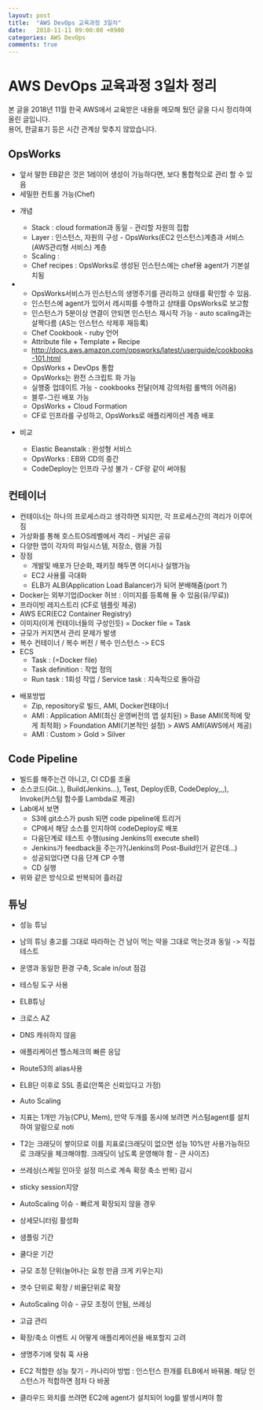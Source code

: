 ```yaml
---
layout: post
title:  "AWS DevOps 교육과정 3일차"
date:   2018-11-11 09:00:00 +0900
categories: AWS DevOps
comments: true
---
```

# AWS DevOps 교육과정 3일차 정리
본 글을 2018년 11월 한국 AWS에서 교육받은 내용을 메모해 뒀던 글을 다시 정리하여 올린 글입니다.  
용어, 한글표기 등은 시간 관계상 맞추지 않았습니다.  

## OpsWorks
- 앞서 말한 EB같은 것은 1레이어 생성이 가능하다면, 보다 통합적으로 관리 할 수 있음
- 세밀한 컨트롤 가능(Chef)
* 개념
  + Stack : cloud formation과 동일 - 관리할 자원의 집합
  + Layer : 인스턴스, 자원의 구성 - OpsWorks(EC2 인스턴스)계층과 서비스(AWS관리형 서비스) 계층
  + Scaling : 
  + Chef recipes : OpsWorks로 생성된 인스턴스에는 chef용 agent가 기본설치됨
* 
  - OpsWorks서비스가 인스턴스의 생명주기를 관리하고 상태를 확인할 수 있음.
  - 인스턴스에 agent가 있어서 레시피를 수행하고 상태를 OpsWorks로 보고함
  - 인스턴스가 5분이상 연결이 안되면 인스턴스 재시작 가능 - auto scaling과는 살짝다름 (AS는 인스턴스 삭제후 재등록)
  - Chef Cookbook - ruby 언어
  - Attribute file + Template + Recipe
  - http://docs.aws.amazon.com/opsworks/latest/userguide/cookbooks-101.html
  - OpsWorks + DevOps 통합
  - OpsWorks는 완전 스크립트 화 가능
  - 실행중 업데이트 가능 - cookbooks 전달(어제 강의처럼 롤백의 어려움)
  - 블루-그린 배포 가능
  - OpsWorks + Cloud Formation
  - CF로 인프라를 구성하고, OpsWorks로 애플리케이션 계층 배포

* 비교
  + Elastic Beanstalk : 완성형 서비스
  + OpsWorks : EB와 CD의 중간
  + CodeDeploy는 인프라 구성 불가 - CF랑 같이 써야됨

## 컨테이너
  - 컨테이너는 하나의 프로세스라고 생각하면 되지만, 각 프로세스간의 격리가 이루어짐
  - 가상화를 통해 호스트OS레벨에서 격리 - 커널은 공유
  - 다양한 앱이 각자의 파일시스템, 저장소, 램을 가짐
  - 장점
    - 개발및 배포가 단순화, 패키징 해두면 어디서나 실행가능
    - EC2 사용률 극대화
    - ELB가 ALB(Application Load Balancer)가 되어 분배해줌(port ?)
  - Docker는 외부기업(Docker 허브 : 이미지를 등록해 둘 수 있음(유/무료))
  - 프라이빗 레지스트리 (CF로 템플릿 제공)
  - AWS ECR(EC2 Container Registry)
  - 이미지(이게 컨테이너들의 구성인듯) = Docker file = Task
  - 규모가 커지면서 관리 문제가 발생
  - 복수 컨테이너 / 복수 버전 / 복수 인스턴스 -> ECS
  - ECS
    - Task : (=Docker file) 
    - Task definition : 작업 정의
    - Run task : 1회성 작업 / Service task : 지속적으로 돌아감

* 배포방법
  - Zip, repository로 빌드, AMI, Docker컨턔이너
  - AMI : Application AMI(최신 운영버전의 앱 설치된) > Base AMI(목적에 맞게 최적화) > Foundation AMI(기본적인 설정) > AWS AMI(AWS에서 제공)
  - AMI : Custom > Gold > Silver

## Code Pipeline
  - 빌드를 해주는건 아니고, CI CD를 조율
  - 소스코드(Git..), Build(Jenkins...), Test, Deploy(EB, CodeDeploy,,,), Invoke(커스텀 함수를 Lambda로 제공)
  - Lab에서 보면
    - S3에 git소스가 push 되면 code pipeline에 트리거
    - CP에서 해당 소스를 인지하여 codeDeploy로 배포
    - 다음단계로 테스트 수행(using Jenkins의 execute shell)
    - Jenkins가 feedback을 주는가?(Jenkins의 Post-Build인거 같은데…)
    - 성공되었다면 다음 단계 CP 수행
    - CD 실행
  - 위와 같은 방식으로 반복되어 흘러감

## 튜닝
  - 성능 튜닝
  - 남의 튜닝 충고를 그대로 따라하는 건 남이 먹는 약을 그대로 먹는것과 동일 -> 직접 테스트
  - 운영과 동일한 환경 구축, Scale in/out 점검
  - 테스팅 도구 사용
  - ELB튜닝
  - 크로스 AZ
  - DNS 캐쉬하지 않음
  - 애플리케이션 핼스체크의 빠른 응답
  - Route53의 alias사용
  - ELB단 이후로 SSL 종료(안쪽은 신뢰있다고 가정)
  - Auto Scaling
  - 지표는 1개만 가능(CPU, Mem), 만약 두개를 동시에 보려면 커스텀agent를 설치하여 알람으로 noti
  - T2는 크래딧이 쌓이므로 이를 지표로(크래딧이 없으면 성능 10%만 사용가능하므로 크래딧을 체크해야함. 크래딧이 남도록 운영해야 함 - 큰 사이즈)
  - 쓰레싱(스케일 인아웃 설정 미스로 계속 확장 축소 반복) 감시
  - sticky session지양
  - AutoScaling 이슈 - 빠르게 확장되지 않을 경우
  - 상세모니터링 활성화
  - 샘플링 기간
  - 쿨다운 기간
  - 규모 조정 단위(늘어나는 요청 만큼 크게 키우는지)
  - 갯수 단위로 확장 / 비율단위로 확장
  - AutoScaling 이슈 - 규모 조정이 안됨, 쓰레싱
  - 고급 관리
  - 확장/축소 이벤트 시 어떻게 애플리케이션을 배포할지 고려
  - 생명주기에 맞춰 훅 사용
  - EC2 적합한 성능 찾기 - 카나리아 방법 : 인스턴스 한개를 ELB에서 바꿔봄. 해당 인스턴스가 적합하면 점차 다 바꿈

  - 클라우드 와치를 쓰려면 EC2에 agent가 설치되어 log를 발생시켜야 함
